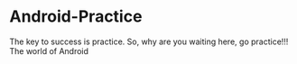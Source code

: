 # Android-Practice
The key to success is practice. So, why are you waiting here, go practice!!!
The world of Android